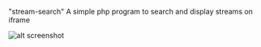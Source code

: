 "stream-search"
A simple php program to search and display streams on iframe

![alt screenshot](https://image.ibb.co/bD0fRp/Screenshot_2.png)
